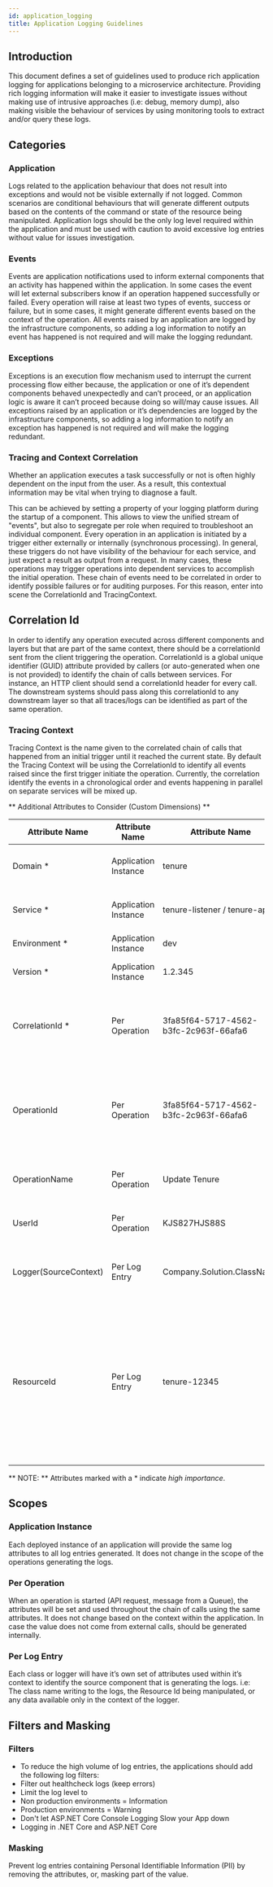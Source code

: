 ```yaml
---
id: application_logging
title: Application Logging Guidelines
---
```


## Introduction

This document defines a set of guidelines used to produce rich application logging for applications belonging to a microservice architecture.
Providing rich logging information will make it easier to investigate issues without making use of intrusive approaches (i.e: debug, memory dump), also making visible the behaviour of services by using monitoring tools to extract and/or query these logs.

## Categories

### Application

Logs related to the application behaviour that does not result into exceptions and would not be visible externally if not logged. Common scenarios are conditional behaviours that will generate different outputs based on the contents of the command or state of the resource being manipulated. Application logs should be the only log level required within the application and must be used with caution to avoid excessive log entries without value for issues investigation.

### Events

Events are application notifications used to inform external components that an activity has happened within the application. In some cases the event will let external subscribers know if an operation happened successfully or failed. Every operation will raise at least two types of events, success or failure, but in some cases, it might generate different events based on the context of the operation. All events raised by an application are logged by the infrastructure components, so adding a log information to notify an event has happened is not required and will make the logging redundant.

### Exceptions

Exceptions is an execution flow mechanism used to interrupt the current processing flow either because, the application or one of it’s dependent components behaved unexpectedly and can’t proceed, or an application logic is aware it can’t proceed because doing so will/may cause issues. All exceptions raised by an application or it’s dependencies are logged by the infrastructure components, so adding a log information to notify an exception has happened is not required and will make the logging redundant.

### Tracing and Context Correlation

Whether an application executes a task successfully or not is often highly dependent on the input from the user. As a result, this contextual information may be vital when trying to diagnose a fault.

This can be achieved by setting a property of your logging platform during the startup of a component.
This allows to view the unified stream of "events", but also to segregate per role when required to troubleshoot an individual component.
Every operation in an application is initiated by a trigger either externally or internally (synchronous processing). In general, these triggers do not have visibility of the behaviour for each service, and just expect a result as output from a request.
In many cases, these operations may trigger operations into dependent services to accomplish the initial operation. These chain of events need to be correlated in order to identify possible failures or for auditing purposes. For this reason, enter into scene the CorrelationId and TracingContext.

## Correlation Id

In order to identify any operation executed across different components and layers but that are part of the same context, there should be a correlationId sent from the client triggering the operation.
CorrelationId is a global unique identifier (GUID) attribute provided by callers (or auto-generated when one is not provided) to identify the chain of calls between services.
For instance, an HTTP client should send a correlationId header for every call. The downstream systems should pass along this correlationId to any downstream layer so that all traces/logs can be identified as part of the same operation.

### Tracing Context

Tracing Context is the name given to the correlated chain of calls that happened from an initial trigger until it reached the current state. By default the Tracing Context will be using the CorrelationId to identify all events raised since the first trigger initiate the operation.
Currently, the correlation identify the events in a chronological order and events happening in parallel on separate services will be mixed up.

** Additional Attributes to Consider (Custom Dimensions) **

| Attribute Name | Attribute Name | Attribute Name | Attribute Name |
| -------------- | -------------- | -------------- | -------------- |
| Domain * | Application Instance | tenure | Domain name which the service belongs to |
| Service * | Application Instance | tenure-listener / tenure-api | The service name generating the logs |
| Environment * | Application Instance | dev | Environment name |
| Version * | Application Instance | 1.2.345 | Semantic Version Number |
| CorrelationId * | Per Operation | 3fa85f64-5717-4562-b3fc-2c963f-66afa6 | Id used to chain events and logs executed by multiple operations |
| OperationId | Per Operation | 3fa85f64-5717-4562-b3fc-2c963f-66afa6 | Unique Id that identifies one occurrence of the operation i.e: Requestid |
| OperationName | Per Operation | Update Tenure | Name of operation being executed |
| UserId | Per Operation | KJS827HJS88S | Id of user triggering the operation |
| Logger(SourceContext) | Per Log Entry | Company.Solution.ClassName | Name of component or class generating the logs. |
| ResourceId | Per Log Entry | tenure-12345 | When an operation is being executred in the context of an existing resource (i.e. a repair) the logs should make the id of the order being modified available. |

** NOTE: **
Attributes marked with a * indicate _high importance_.

## Scopes

### Application Instance

Each deployed instance of an application will provide the same log attributes to all log entries generated. It does not change in the scope of the operations generating
the logs.

### Per Operation

When an operation is started (API request, message from a Queue), the attributes will be set and used throughout the chain of calls using the same attributes. It does not change based on the context within the application. In case the value does not come from external calls, should be generated internally.

### Per Log Entry
Each class or logger will have it’s own set of attributes used within it’s context to identify the source component that is generating the logs. i.e: The class name writing to the logs, the Resource Id being manipulated, or any data available only in the context of the logger.

## Filters and Masking

### Filters

- To reduce the high volume of log entries, the applications should add the following log filters:
- Filter out healthcheck logs (keep errors)
- Limit the log level to
- Non production environments = Information
- Production environments = Warning
- Don't let ASP.NET Core Console Logging Slow your App down
- Logging in .NET Core and ASP.NET Core

### Masking

Prevent log entries containing Personal Identifiable Information (PII) by removing the attributes, or, masking part of the value.
